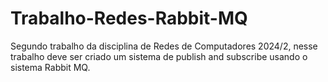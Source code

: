 # Trabalho-Redes-Rabbit-MQ
Segundo trabalho da disciplina de Redes de Computadores 2024/2, nesse trabalho deve ser criado um sistema de publish and subscribe usando o sistema Rabbit MQ.
